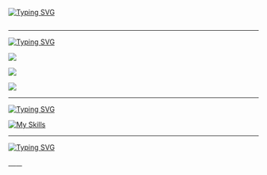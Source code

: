 [![Typing SVG](https://readme-typing-svg.demolab.com?font=Fira+Code&weight=600&size=22&duration=3000&pause=1000&color=7FFF00&vCenter=true&width=435&lines=%24+jeet%2Fdebnath;%40+jxxt;%23+a%2Ffullstack%2Fdeveloper)](https://git.io/typing-svg)

<p>
    <img src="https://komarev.com/ghpvc/?username=jxxt" alt="">
</p>

<hr>

[![Typing SVG](https://readme-typing-svg.demolab.com?font=Fira+Code&weight=600&size=22&duration=4000&pause=100000000&color=7FFF00&vCenter=true&width=435&lines=%24+~%2Fskills)](https://git.io/typing-svg)

<p>
  <a href="https://skillicons.dev">
    <img src="https://skillicons.dev/icons?i=html,css,js,scss,bootstrap,tailwind,nodejs,figma,firebase,postman" />
  </a>
</p>
<p>
  <a href="https://skillicons.dev">
    <img src="https://skillicons.dev/icons?i=cpp,python,bash,markdown" />
  </a>
</p>
<p>
  <a href="https://skillicons.dev">
    <img src="https://skillicons.dev/icons?i=git,github" />
  </a>
</p>

<hr>

[![Typing SVG](https://readme-typing-svg.demolab.com?font=Fira+Code&weight=600&size=22&duration=4000&pause=100000000&color=7FFF00&vCenter=true&width=435&lines=%24+~%2Fapps)](https://git.io/typing-svg)

[![My Skills](https://skillicons.dev/icons?i=vscode)](https://skillicons.dev)

<hr>

[![Typing SVG](https://readme-typing-svg.demolab.com?font=Fira+Code&weight=600&size=22&duration=4000&pause=100000000&color=7FFF00&vCenter=true&width=435&lines=%24+~%2Fcontact_me)](https://git.io/typing-svg)

<a href="https://discordapp.com/users/311519489361707014">
        <img src="https://img.shields.io/badge/-Gmail-333C43?logo=gmail&logoColor=gmail&style=flat" alt=""/>&nbsp;&nbsp;&nbsp;
</a>

<a href="mailto:iamjxxt@gmail.com?subject=Hello%20Jeet">
        <img src="https://img.shields.io/badge/-Discord-333C43?logo=discord&logoColor=discord&style=flat" alt=""/>&nbsp;&nbsp;&nbsp;
</a>
